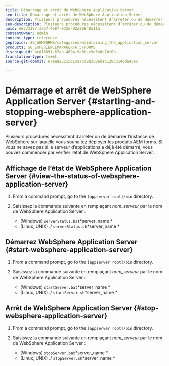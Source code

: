 ```yaml
---
title: Démarrage et arrêt de WebSphere Application Server
seo-title: Démarrage et arrêt de WebSphere Application Server
description: Plusieurs procédures nécessitent d’arrêter ou de démarrer l’instance de WebSphere sur laquelle vous souhaitez déployer les produits AEM forms. Ce document explique le démarrage et l’arrêt de WebSphere Application Server.
seo-description: Plusieurs procédures nécessitent d’arrêter ou de démarrer l’instance de WebSphere sur laquelle vous souhaitez déployer les produits AEM forms. Ce document explique le démarrage et l’arrêt de WebSphere Application Server.
uuid: e0373197-aa57-4087-933d-92a86840a11a
contentOwner: admin
content-type: reference
geptopics: SG_AEMFORMS/categories/maintaining_the_application_server
products: SG_EXPERIENCEMANAGER/6.5/FORMS
discoiquuid: bcd16691-67ab-4694-9e6b-c9d3e0c7bf0b
translation-type: tm+mt
source-git-commit: 67ea825215d1ca7cc2e350ed1c128c3146de45ec

---
```



# Démarrage et arrêt de WebSphere Application Server {#starting-and-stopping-websphere-application-server}

Plusieurs procédures nécessitent d’arrêter ou de démarrer l’instance de WebSphere sur laquelle vous souhaitez déployer les produits AEM forms. Si vous ne savez pas si le serveur d’applications a déjà été démarré, vous pouvez commencer par vérifier l’état de WebSphere Application Server.

## Affichage de l’état de WebSphere Application Server {#view-the-status-of-websphere-application-server}

1. From a command prompt, go to the `[appserver root]/bin` directory.
1. Saisissez la commande suivante en remplaçant *nom_serveur* par le nom de WebSphere Application Server :

   * (Windows) `serverStatus.bat`*server_name *
   * (Linux, UNIX) ./ `serverStatus.sh`*server_name *

## Démarrez WebSphere Application Server {#start-websphere-application-server}

1. From a command prompt, go to the `[appserver root]/bin` directory.
1. Saisissez la commande suivante en remplaçant *nom_serveur* par le nom de WebSphere Application Server :

   * (Windows) `startServer.bat`*server_name *
   * (Linux, UNIX) ./ `startServer.sh`*server_name *

## Arrêt de WebSphere Application Server {#stop-websphere-application-server}

1. From a command prompt, go to the `[appserver root]/bin` directory.
1. Saisissez la commande suivante en remplaçant *nom_serveur* par le nom de WebSphere Application Server :

   * (Windows) `stopServer.bat`*server_name *
   * (Linux, UNIX) ./ `stopServer.sh`*server_name *

